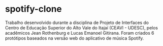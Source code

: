 # spotify-clone
Trabalho desenvolvido durante a disciplina de Projeto de Interfaces do Centro de Educação Superior do Alto Vale do Itajaí (CEAVI - UDESC), pelos acadêmicos Jean Rothenburg e Lucas Emanoel Gitirana. 
Foram criados 6 protótipos baseados na versão web do aplicativo de música Spotify. 
